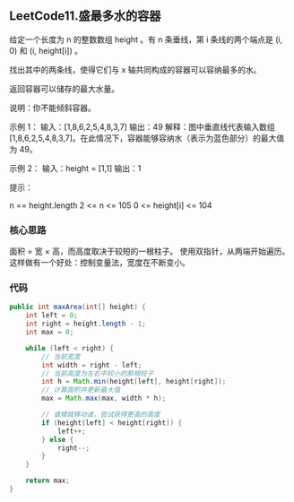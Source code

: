 ## LeetCode11.盛最多水的容器
给定一个长度为 n 的整数数组 height 。有 n 条垂线，第 i 条线的两个端点是 (i, 0) 和 (i, height[i]) 。

找出其中的两条线，使得它们与 x 轴共同构成的容器可以容纳最多的水。

返回容器可以储存的最大水量。

说明：你不能倾斜容器。

示例 1：
输入：[1,8,6,2,5,4,8,3,7]
输出：49 
解释：图中垂直线代表输入数组 [1,8,6,2,5,4,8,3,7]。在此情况下，容器能够容纳水（表示为蓝色部分）的最大值为 49。

示例 2：
输入：height = [1,1]
输出：1

提示：

n == height.length
2 <= n <= 105
0 <= height[i] <= 104

### 核心思路
面积 = 宽 × 高，而高度取决于较短的一根柱子。
使用双指针，从两端开始遍历。
这样做有一个好处：控制变量法，宽度在不断变小。

### 代码

```java
public int maxArea(int[] height) {
    int left = 0;
    int right = height.length - 1;
    int max = 0;

    while (left < right) {
        // 当前宽度
        int width = right - left;
        // 当前高度为左右中较小的那根柱子
        int h = Math.min(height[left], height[right]);
        // 计算面积并更新最大值
        max = Math.max(max, width * h);

        // 谁矮就移动谁，尝试获得更高的高度
        if (height[left] < height[right]) {
            left++;
        } else {
            right--;
        }
    }

    return max;
}
```
